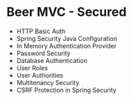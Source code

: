 # Beer MVC - Secured

* HTTP Basic Auth
* Spring Security Java Configuration
* In Memory Authentication Provider
* Password Security
* Database Authentication
* User Roles
* User Authorities
* Multitenancy Security
* CSRF Protection in Spring Security